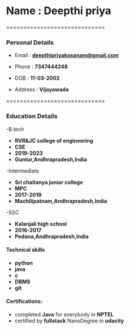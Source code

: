 # Name : Deepthi priya
=============================
### Personal Details
- Email : **deepthipriyakosanam@gmail.com**

- Phone : **7347444248**

- DOB : **11-03-2002**

- Address : **Vijayawada**

=============================

 ### Education Details
 
 -B.tech
 
  - **RVR&JC college of engineering** 
  - **CSE**
  - **2019-2023**
  - **Guntur,Andhrapradesh,India**
  
 -Intermediate
 
  - **Sri chaitanya junior college**
  - **MPC**
  - **2017-2019**
  - **Machilipatnam,Andhrapradesh,India**
  
  -SSC
  
  - **Kalanjali high school**
  - **2016-2017**
  - **Pedana,Andhrapradesh,India**
  
  #### Technical skills
  
  - **python**
  - **java**
  - **c**
  - **DBMS**
  - **git**

  #### Certifications:
  
  - completed **Java** for everybody in **NPTEL**
  - certified by **fullstack** NanoDegree in **udacity**
